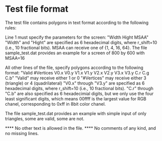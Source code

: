 # Test file format

The test file contains polygons in text format according to the following rules:

Line 1 must specify the parameters for the screen: "Width Hight MSAA"
  "Width" and "Hight" are specified as 6 hexadecimal digits, 
  where r_shift=10 (i.e., 10 fractional bits). 
  MSAA can receive one of {1, 4, 16, 64}.
  The file sample_test.dat provides an example for a screen of 800 by 600 with MSAA=16

All other lines of the file, specify polygons according to the following format:
  "Valid #Vertices V0.x V0.y V1.x V1.y V2.x V2.y V3.x V3.y C.r C.g C.b"
  "Valid" may receive either 1 or 0
  "#Vertices" may receive either 3 (triangle) or 4 (quadrilateral)
  "V0.x" through "V3.y" are specified as 6 hexadecimal digits, 
  where r_shift=10 (i.e., 10 fractional bits). 
  "C.r" through "C.b" are also specified as 6 hexadecimial digits, but we only 
  use the four least significant digits, which means 00ffff is the largest 
  value for RGB chanel, corresponding to 0xff in 8bit color chanel.

The file sample_test.dat provides an example with simple input of only 
triangles, some are valid, some are not.



**** No other text is allowed in the file. 
**** No comments of any kind, and no missing lines.
